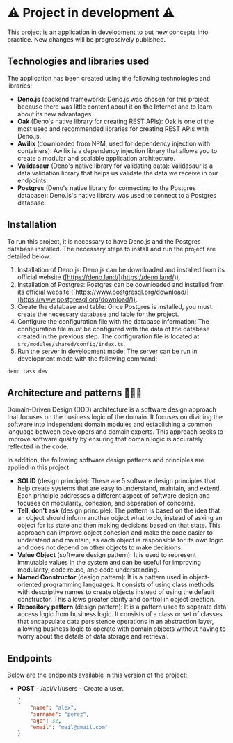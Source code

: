 # ⚠️ Project in development ⚠️

This project is an application in development to put new concepts into practice. New changes will be progressively published.

## Technologies and libraries used

The application has been created using the following technologies and libraries:

- **Deno.js** (backend framework): Deno.js was chosen for this project because there was little content about it on the Internet and to learn about its new advantages.
- **Oak** (Deno's native library for creating REST APIs): Oak is one of the most used and recommended libraries for creating REST APIs with Deno.js.
- **Awilix** (downloaded from NPM, used for dependency injection with containers): Awilix is a dependency injection library that allows you to create a modular and scalable application architecture.
- **Validasaur** (Deno's native library for validating data): Validasaur is a data validation library that helps us validate the data we receive in our endpoints.
- **Postgres** (Deno's native library for connecting to the Postgres database): Deno.js's native library was used to connect to a Postgres database.

## Installation

To run this project, it is necessary to have Deno.js and the Postgres database installed. The necessary steps to install and run the project are detailed below:

1. Installation of Deno.js: Deno.js can be downloaded and installed from its official website ([https://deno.land/](https://deno.land/)).
2. Installation of Postgres: Postgres can be downloaded and installed from its official website ([https://www.postgresql.org/download/](https://www.postgresql.org/download/)).
3. Create the database and table: Once Postgres is installed, you must create the necessary database and table for the project.
4. Configure the configuration file with the database information: The configuration file must be configured with the data of the database created in the previous step. The configuration file is located at `src/modules/shared/config/index.ts`.
5. Run the server in development mode: The server can be run in development mode with the following command:

```bash
deno task dev
```

## Architecture and patterns 👩🏽‍🍳

Domain-Driven Design (DDD) architecture is a software design approach that focuses on the business logic of the domain. It focuses on dividing the software into independent domain modules and establishing a common language between developers and domain experts. This approach seeks to improve software quality by ensuring that domain logic is accurately reflected in the code.

In addition, the following software design patterns and principles are applied in this project:

- **SOLID** (design principle): These are 5 software design principles that help create systems that are easy to understand, maintain, and extend. Each principle addresses a different aspect of software design and focuses on modularity, cohesion, and separation of concerns.
- **Tell, don't ask** (design principle): The pattern is based on the idea that an object should inform another object what to do, instead of asking an object for its state and then making decisions based on that state. This approach can improve object cohesion and make the code easier to understand and maintain, as each object is responsible for its own logic and does not depend on other objects to make decisions.
- **Value Object** (software design pattern): It is used to represent immutable values in the system and can be useful for improving modularity, code reuse, and code understanding.
- **Named Constructor** (design pattern): It is a pattern used in object-oriented programming languages. It consists of using class methods with descriptive names to create objects instead of using the default constructor. This allows greater clarity and control in object creation.
- **Repository pattern** (design pattern): It is a pattern used to separate data access logic from business logic. It consists of a class or set of classes that encapsulate data persistence operations in an abstraction layer, allowing business logic to operate with domain objects without having to worry about the details of data storage and retrieval.

## Endpoints

Below are the endpoints available in this version of the project:

- **POST** - /api/v1/users - Create a user.
    
    ```json
    {
        "name": "alex",
        "surname": "perez",
        "age": 32,
        "email": "mail@gmail.com"
    }
    ```
